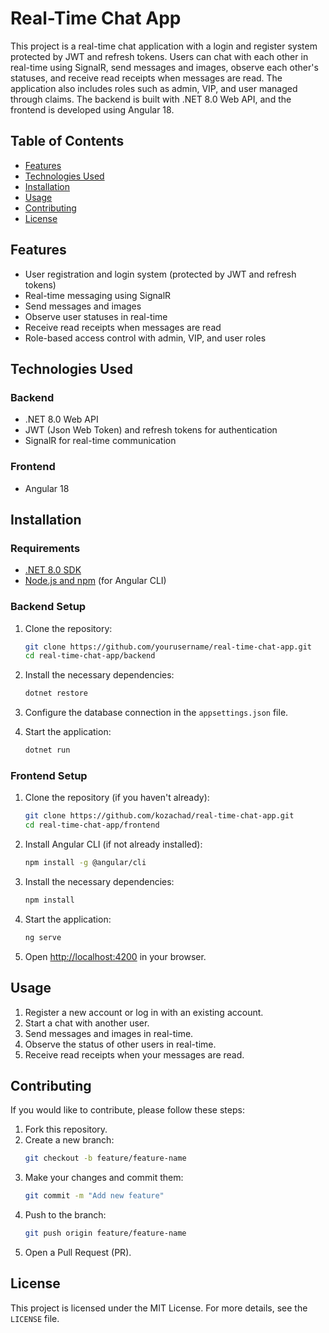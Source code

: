 # Real-Time Chat App

This project is a real-time chat application with a login and register system protected by JWT and refresh tokens. Users can chat with each other in real-time using SignalR, send messages and images, observe each other's statuses, and receive read receipts when messages are read. The application also includes roles such as admin, VIP, and user managed through claims. The backend is built with .NET 8.0 Web API, and the frontend is developed using Angular 18.

## Table of Contents

- [Features](#features)
- [Technologies Used](#technologies-used)
- [Installation](#installation)
- [Usage](#usage)
- [Contributing](#contributing)
- [License](#license)

## Features

- User registration and login system (protected by JWT and refresh tokens)
- Real-time messaging using SignalR
- Send messages and images
- Observe user statuses in real-time
- Receive read receipts when messages are read
- Role-based access control with admin, VIP, and user roles

## Technologies Used

### Backend

- .NET 8.0 Web API
- JWT (Json Web Token) and refresh tokens for authentication
- SignalR for real-time communication

### Frontend

- Angular 18

## Installation

### Requirements

- [.NET 8.0 SDK](https://dotnet.microsoft.com/download/dotnet/8.0)
- [Node.js and npm](https://nodejs.org/) (for Angular CLI)

### Backend Setup

1. Clone the repository:
    ```bash
    git clone https://github.com/yourusername/real-time-chat-app.git
    cd real-time-chat-app/backend
    ```

2. Install the necessary dependencies:
    ```bash
    dotnet restore
    ```

3. Configure the database connection in the `appsettings.json` file.

4. Start the application:
    ```bash
    dotnet run
    ```

### Frontend Setup

1. Clone the repository (if you haven't already):
    ```bash
    git clone https://github.com/kozachad/real-time-chat-app.git
    cd real-time-chat-app/frontend
    ```

2. Install Angular CLI (if not already installed):
    ```bash
    npm install -g @angular/cli
    ```

3. Install the necessary dependencies:
    ```bash
    npm install
    ```

4. Start the application:
    ```bash
    ng serve
    ```

5. Open [http://localhost:4200](http://localhost:4200) in your browser.

## Usage

1. Register a new account or log in with an existing account.
2. Start a chat with another user.
3. Send messages and images in real-time.
4. Observe the status of other users in real-time.
5. Receive read receipts when your messages are read.

## Contributing

If you would like to contribute, please follow these steps:

1. Fork this repository.
2. Create a new branch:
    ```bash
    git checkout -b feature/feature-name
    ```
3. Make your changes and commit them:
    ```bash
    git commit -m "Add new feature"
    ```
4. Push to the branch:
    ```bash
    git push origin feature/feature-name
    ```
5. Open a Pull Request (PR).

## License

This project is licensed under the MIT License. For more details, see the `LICENSE` file.
